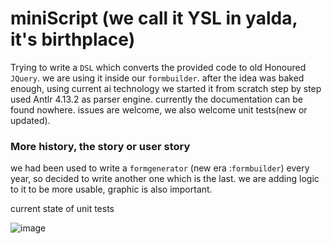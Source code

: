 # miniScript (we call it YSL in yalda, it's birthplace)
Trying to write a `DSL` which converts the provided code to old Honoured `JQuery`. we are using it inside our `formbuilder`.
after the idea was baked enough, using current ai technology we started it from scratch step by step used Antlr 4.13.2 as parser engine.
currently the documentation can be found nowhere. 
issues are  welcome, we also welcome unit tests(new or updated).


### More history, the story or user story
we had been used to write a `formgenerator` (new era :`formbuilder`) every year, so decided to write another one which is the last.
we are adding logic to it to be more usable, graphic is also important.




current state of unit tests

![image](https://github.com/user-attachments/assets/b36e5f2a-4404-4444-8678-df8f1760527c)

